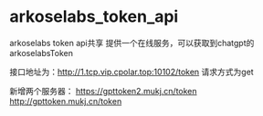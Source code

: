 # arkoselabs_token_api
arkoselabs token api共享
提供一个在线服务，可以获取到chatgpt的arkoselabsToken

接口地址为：http://1.tcp.vip.cpolar.top:10102/token
请求方式为get

新增两个服务器：
https://gpttoken2.mukj.cn/token
http://gpttoken.mukj.cn/token
